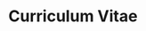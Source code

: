 ---
layout: cv
permalink: /cv/
title: Curriculum Vitae
nav: true
nav_order: 5
cv_pdf: CV.pdf # you can also use external links here
description: 
toc:
  sidebar: left
---